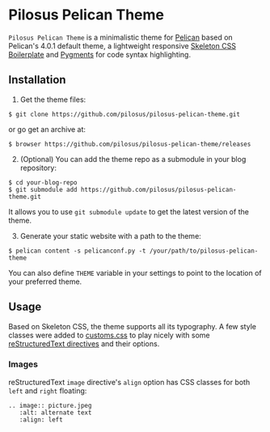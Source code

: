 # Pilosus Pelican Theme

`Pilosus Pelican Theme` is a minimalistic theme for
[Pelican](https://docs.getpelican.com/en/stable/) based on Pelican's 4.0.1 default theme, 
a lightweight responsive [Skeleton CSS Boilerplate](http://getskeleton.com/) and 
[Pygments](http://pygments.org/) for code syntax highlighting.


## Installation

1. Get the theme files:

```
$ git clone https://github.com/pilosus/pilosus-pelican-theme.git
```
or go get an archive at:

```
$ browser https://github.com/pilosus/pilosus-pelican-theme/releases
```
2. (Optional) You can add the theme repo as a submodule in your blog
   repository:

```
$ cd your-blog-repo
$ git submodule add https://github.com/pilosus/pilosus-pelican-theme.git
```

It allows you to use `git submodule update` to get the latest version
of the theme.


3. Generate your static website with a path to the theme:

```
$ pelican content -s pelicanconf.py -t /your/path/to/pilosus-pelican-theme
```
You can also define `THEME` variable in your settings to point to the
location of your preferred theme.


## Usage

Based on Skeleton CSS, the theme supports all its typography. A few style classes were added to
[customs.css](https://github.com/pilosus/pilosus-pelican-theme/blob/master/static/css/custom.css)
to play nicely with some [reStructuredText directives](http://docutils.sourceforge.net/docs/ref/rst/directives.html)
and their options.

### Images

reStructuredText ``image`` directive's ``align`` option has CSS
classes for both ``left`` and ``right`` floating:

```
.. image:: picture.jpeg
   :alt: alternate text
   :align: left
```
